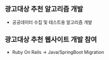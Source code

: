 ## 광고대상 추천 알고리즘 개발
- 공공데이터 수집 및 테스트용 알고리즘 개발

## 광고대상 추천 웹사이트 개발 참여
- Ruby On Rails → Java/SpringBoot Migration